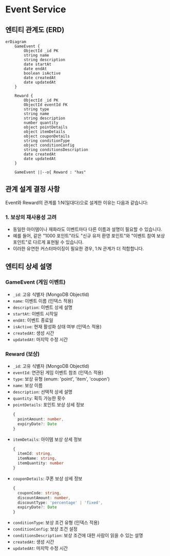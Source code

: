 # Event Service

## 엔티티 관계도 (ERD)

```mermaid
erDiagram
    GameEvent {
        ObjectId _id PK
        string name
        string description
        date startAt
        date endAt
        boolean isActive
        date createdAt
        date updatedAt
    }

    Reward {
        ObjectId _id PK
        ObjectId eventId FK
        string type
        string name
        string description
        number quantity
        object pointDetails
        object itemDetails
        object couponDetails
        string conditionType
        object conditionConfig
        string conditionsDescription
        date createdAt
        date updatedAt
    }

    GameEvent ||--o{ Reward : "has"
```

## 관계 설계 결정 사항

Event와 Reward의 관계를 1:N(일대다)으로 설계한 이유는 다음과 같습니다:

### 1. 보상의 재사용성 고려

- 동일한 아이템이나 재화라도 이벤트마다 다른 이름과 설명이 필요할 수 있습니다.
- 예를 들어, 같은 "1000 포인트"라도 "신규 유저 환영 포인트"와 "이벤트 참여 보상 포인트"로 다르게 표현될 수 있습니다.
- 이러한 유연한 커스터마이징이 필요한 경우, 1:N 관계가 더 적합합니다.

## 엔티티 상세 설명

### GameEvent (게임 이벤트)

- `_id`: 고유 식별자 (MongoDB ObjectId)
- `name`: 이벤트 이름 (인덱스 적용)
- `description`: 이벤트 상세 설명
- `startAt`: 이벤트 시작일
- `endAt`: 이벤트 종료일
- `isActive`: 현재 활성화 상태 여부 (인덱스 적용)
- `createdAt`: 생성 시간
- `updatedAt`: 마지막 수정 시간

### Reward (보상)

- `_id`: 고유 식별자 (MongoDB ObjectId)
- `eventId`: 연관된 게임 이벤트 참조 (인덱스 적용)
- `type`: 보상 유형 (enum: 'point', 'item', 'coupon')
- `name`: 보상 이름
- `description`: 선택적 상세 설명
- `quantity`: 획득 가능한 횟수
- `pointDetails`: 포인트 보상 상세 정보
  ```typescript
  {
    pointAmount: number,
    expiryDate?: Date
  }
  ```
- `itemDetails`: 아이템 보상 상세 정보
  ```typescript
  {
    itemId: string,
    itemName: string,
    itemQuantity: number
  }
  ```
- `couponDetails`: 쿠폰 보상 상세 정보
  ```typescript
  {
    couponCode: string,
    discountAmount: number,
    discountType: 'percentage' | 'fixed',
    expiryDate?: Date
  }
  ```
- `conditionType`: 보상 조건 유형 (인덱스 적용)
- `conditionConfig`: 보상 조건 설정
- `conditionsDescription`: 보상 조건에 대한 사람이 읽을 수 있는 설명
- `createdAt`: 생성 시간
- `updatedAt`: 마지막 수정 시간
